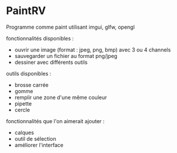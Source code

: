 # PaintRV
Programme comme paint utilisant imgui, glfw, opengl

fonctionnalités disponibles : 
- ouvrir une image (format : jpeg, png, bmp) avec 3 ou 4 channels
- sauvegarder un fichier au format png/jpeg
- dessiner avec différents outils

outils disponibles :
- brosse carrée
- gomme
- remplir une zone d'une même couleur
- pipette
- cercle

fonctionnalités que l'on aimerait ajouter :
- calques
- outil de sélection
- améliorer l'interface
